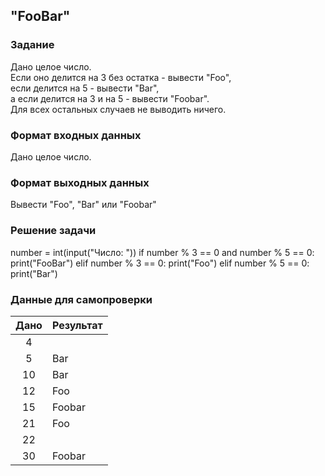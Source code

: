 ## "FooBar"

### Задание

Дано целое число. \
Если оно делится на 3 без остатка - вывести "Foo", \
если делится на 5 - вывести "Bar", \
а если делится на 3 и на 5 - вывести "Foobar". \
Для всех остальных случаев не выводить ничего.

### Формат входных данных

Дано целое число.

### Формат выходных данных

Вывести "Foo", "Bar" или "Foobar"

### Решение задачи

number = int(input("Число: "))
if number % 3 == 0 and number % 5 == 0:
    print("FooBar")
elif number % 3 == 0:
    print("Foo")
elif number % 5 == 0:
    print("Bar")


### Данные для самопроверки

| Дано | Результат |
| :---: | --- |
|    4    |  |
|    5    | Bar  |
|    10    | Bar |
|    12    | Foo  |
|    15   | Foobar  |
|    21   | Foo  |
|    22   |   |
|    30   |  Foobar |

